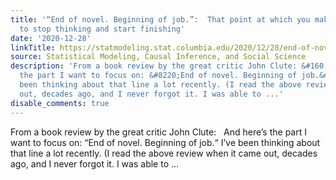 ```yaml
---
title: '“End of novel. Beginning of job.”:  That point at which you make the decision
  to stop thinking and start finishing'
date: '2020-12-28'
linkTitle: https://statmodeling.stat.columbia.edu/2020/12/28/end-of-novel-beginning-of-job-that-point-at-which-you-make-the-decision-to-stop-thinking-and-start-finishing/
source: Statistical Modeling, Causal Inference, and Social Science
description: 'From a book review by the great critic John Clute: &#160; And here&#8217;s
  the part I want to focus on: &#8220;End of novel. Beginning of job.&#8220; I&#8217;ve
  been thinking about that line a lot recently. (I read the above review when it came
  out, decades ago, and I never forgot it. I was able to ...'
disable_comments: true
---
```

From a book review by the great critic John Clute: &#160; And here&#8217;s the part I want to focus on: &#8220;End of novel. Beginning of job.&#8220; I&#8217;ve been thinking about that line a lot recently. (I read the above review when it came out, decades ago, and I never forgot it. I was able to ...